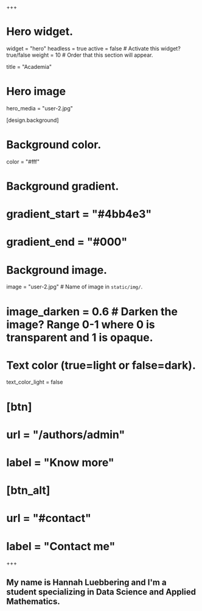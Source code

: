 +++
# Hero widget.
widget = "hero"
headless = true
active = false  # Activate this widget? true/false
weight = 10  # Order that this section will appear.

title = "Academia"

# Hero image
hero_media = "user-2.jpg"

[design.background]
  # Background color.
  color = "#fff"
  
  # Background gradient.
  # gradient_start = "#4bb4e3"
  # gradient_end = "#000"
  
  # Background image.
  image = "user-2.jpg" # Name of image in `static/img/`.
  # image_darken = 0.6  # Darken the image? Range 0-1 where 0 is transparent and 1 is opaque.

  # Text color (true=light or false=dark).
  text_color_light = false


# [btn]
#   url = "/authors/admin"
#   label = "Know more"
#   
# [btn_alt]
#   url = "#contact"
#   label = "Contact me"

+++


## My name is **Hannah Luebbering** and I'm a **student** specializing in **Data Science** and **Applied Mathematics.**

